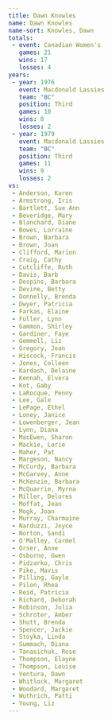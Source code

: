 ```yaml
---
title: Dawn Knowles
name: Dawn Knowles
name-sort: Knowles, Dawn
totals:
 - event: Canadian Women's
   games: 21
   wins: 17
   losses: 4
years:
 - year: 1976
   event: Macdonald Lassies
   team: "BC"
   position: Third
   games: 10
   wins: 8
   losses: 2
 - year: 1979
   event: Macdonald Lassies
   team: "BC"
   position: Third
   games: 11
   wins: 9
   losses: 2
vs:
 - Anderson, Karen
 - Armstrong, Iris
 - Bartlett, Sue Ann
 - Beveridge, Mary
 - Blanchard, Diane
 - Bowes, Lorraine
 - Brown, Barbara
 - Brown, Joan
 - Clifford, Marion
 - Craig, Cathy
 - Cutcliffe, Ruth
 - Davis, Barb
 - Despins, Barbara
 - Devine, Betty
 - Donnelly, Brenda
 - Dwyer, Patricia
 - Farkas, Elaine
 - Fuller, Lynn
 - Gammon, Shirley
 - Gardiner, Faye
 - Gemmell, Liz
 - Gregory, Joan
 - Hiscock, Francis
 - Jones, Colleen
 - Kardash, Delaine
 - Kennah, Elvera
 - Kot, Gaby
 - LaRocque, Penny
 - Lee, Gale
 - LePage, Ethel
 - Loney, Janice
 - Lowenberger, Jean
 - Lynn, Diana
 - MacEwen, Sharon
 - Mackie, Lorie
 - Maher, Pat
 - Margeson, Nancy
 - McCurdy, Barbara
 - McGarvey, Anne
 - McKenzie, Barbara
 - McQuarrie, Myrna
 - Miller, Delores
 - Moffat, Jean
 - Mogk, Joan
 - Murray, Charmaine
 - Narduzzi, Joyce
 - Norton, Sandi
 - O'Malley, Carmel
 - Orser, Anne
 - Osborne, Gwen
 - Pidzarko, Chris
 - Pike, Mavis
 - Pilling, Gayle
 - Pilon, Rhea
 - Reid, Patricia
 - Richard, Deborah
 - Robinson, Julia
 - Schroter, Amber
 - Shutt, Brenda
 - Spencer, Jackie
 - Stoyka, Linda
 - Summach, Diana
 - Tanasichuk, Rose
 - Thompson, Elayne
 - Thompson, Louise
 - Ventura, Dawn
 - Whitlock, Margaret
 - Woodard, Margaret
 - Wuthrich, Patti
 - Young, Liz
---
```

